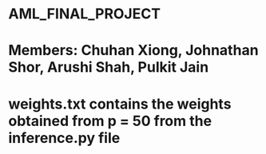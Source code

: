 # AML_FINAL_PROJECT
# Members: Chuhan Xiong, Johnathan Shor, Arushi Shah, Pulkit Jain
# weights.txt contains the weights obtained from p = 50 from the inference.py file

